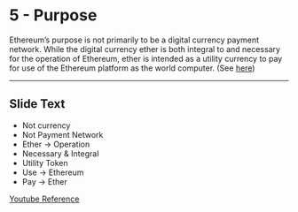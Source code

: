 # 5 - Purpose

Ethereum’s purpose is not primarily to be a digital currency payment network. While the digital currency ether is both integral to and necessary for the operation of Ethereum, ether is intended as a utility currency to pay for use of the Ethereum platform as the world computer. (See [here](https://github.com/ethereumbook/ethereumbook/blob/develop/01what-is.asciidoc))

---
## Slide Text
- Not currency
- Not Payment Network
- Ether -> Operation
- Necessary & Integral
- Utility Token
- Use -> Ethereum
- Pay -> Ether

[Youtube Reference](https://youtu.be/44qhIBMGMoM?t=1129)